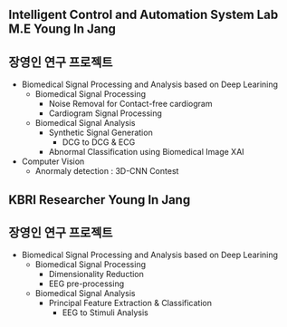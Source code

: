 ## __Intelligent Control and Automation System Lab M.E Young In Jang__  
## 장영인 연구 프로젝트   

* Biomedical Signal Processing and Analysis based on Deep Learining
  * Biomedical Signal Processing  
    * Noise Removal for Contact-free cardiogram   
    * Cardiogram Signal Processing
  * Biomedical Signal Analysis  
    * Synthetic Signal Generation  
      * DCG to DCG & ECG
    * Abnormal Classification using Biomedical Image XAI
* Computer Vision      
  * Anormaly detection : 3D-CNN Contest    

## __KBRI Researcher Young In Jang__  
## 장영인 연구 프로젝트   

* Biomedical Signal Processing and Analysis based on Deep Learining
  * Biomedical Signal Processing  
    * Dimensionality Reduction  
    * EEG pre-processing
  * Biomedical Signal Analysis  
    * Principal Feature Extraction & Classification  
      * EEG to Stimuli Analysis
